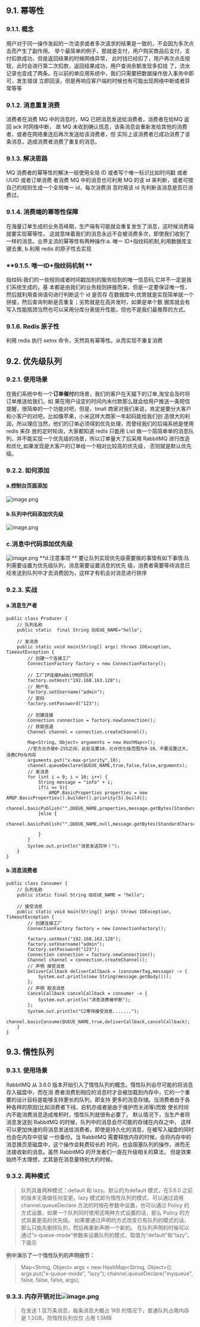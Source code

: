 ## **9.1. 幂等性**
### **9.1.1. 概念**
用户对于同一操作发起的一次请求或者多次请求的结果是一致的，不会因为多次点击而产生了副作用。 
举个最简单的例子，那就是支付，用户购买商品后支付，支付扣款成功，但是返回结果的时候网络异常， 
此时钱已经扣了，用户再次点击按钮，此时会进行第二次扣款，返回结果成功，用户查询余额发现多扣钱 
了，流水记录也变成了两条。在以前的单应用系统中，我们只需要把数据操作放入事务中即可，发生错误 
立即回滚，但是再响应客户端的时候也有可能出现网络中断或者异常等等
### **9.1.2. 消息重复消费**
消费者在消费 MQ 中的消息时，MQ 已把消息发送给消费者，消费者在给MQ 返回 ack 时网络中断， 
故 MQ 未收到确认信息，该条消息会重新发给其他的消费者，或者在网络重连后再次发送给该消费者，但 
实际上该消费者已成功消费了该条消息，造成消费者消费了重复的消息。 
### **9.1.3. 解决思路**
MQ 消费者的幂等性的解决一般使用全局 ID 或者写个唯一标识比如时间戳 或者 UUID 或者订单消费 
者消费 MQ 中的消息也可利用 MQ 的该 id 来判断，或者可按自己的规则生成一个全局唯一 id，每次消费消 
息时用该 id 先判断该消息是否已消费过。 
### **9.1.4. 消费端的幂等性保障**
在海量订单生成的业务高峰期，生产端有可能就会重复发生了消息，这时候消费端就要实现幂等性， 
这就意味着我们的消息永远不会被消费多次，即使我们收到了一样的消息。业界主流的幂等性有两种操作:a. 
唯一 ID+指纹码机制,利用数据库主键去重, b.利用 redis 的原子性去实现 
### **9.1.5. 唯一ID+指纹码机制 **
指纹码:我们的一些规则或者时间戳加别的服务给到的唯一信息码,它并不一定是我们系统生成的，基 
本都是由我们的业务规则拼接而来，但是一定要保证唯一性，然后就利用查询语句进行判断这个 id 是否存 
在数据库中,优势就是实现简单就一个拼接，然后查询判断是否重复；劣势就是在高并发时，如果是单个数 
据库就会有写入性能瓶颈当然也可以采用分库分表提升性能，但也不是我们最推荐的方式。 
### **9.1.6. Redis 原子性**
利用 redis 执行 setnx 命令，天然具有幂等性。从而实现不重复消费 
## **9.2. 优先级队列**
### **9.2.1. 使用场景**
在我们系统中有一个**订单催付**的场景，我们的客户在天猫下的订单,淘宝会及时将订单推送给我们，如 
果在用户设定的时间内未付款那么就会给用户推送一条短信提醒，很简单的一个功能对吧，但是，tmall 
商家对我们来说，肯定是要分大客户和小客户的对吧，比如像苹果，小米这样大商家一年起码能给我们创 
造很大的利润，所以理应当然，他们的订单必须得到优先处理，而曾经我们的后端系统是使用 redis 来存 
放的定时轮询，大家都知道 redis 只能用 List 做一个简简单单的消息队列，并不能实现一个优先级的场景，所以订单量大了后采用 RabbitMQ 进行改造和优化,如果发现是大客户的订单给一个相对比较高的优先级， 否则就是默认优先级。 
### **9.2.2. 如何添加**
#### a.控制台页面添加
![image.png](https://cdn.nlark.com/yuque/0/2022/png/33764834/1670576552723-074494ff-7dbf-4e44-8b82-3dc07ba5a8ae.png#averageHue=%23faf7f6&clientId=ue796251d-75a3-4&crop=0&crop=0&crop=1&crop=1&from=paste&height=244&id=ua0010002&margin=%5Bobject%20Object%5D&name=image.png&originHeight=439&originWidth=1475&originalType=binary&ratio=1&rotation=0&showTitle=false&size=117645&status=done&style=none&taskId=ubf307d84-9152-4dbb-a4e6-102f1b32e57&title=&width=819.4444661523095)
#### b.队列中代码添加优先级
![image.png](https://cdn.nlark.com/yuque/0/2022/png/33764834/1670576581275-b606527f-2a55-4cdc-ae1e-837a8ed12717.png#averageHue=%23b7a481&clientId=ue796251d-75a3-4&crop=0&crop=0&crop=1&crop=1&from=paste&height=195&id=uffb88ee5&margin=%5Bobject%20Object%5D&name=image.png&originHeight=351&originWidth=1661&originalType=binary&ratio=1&rotation=0&showTitle=false&size=135275&status=done&style=none&taskId=u53d02ea0-90ba-4c09-b83e-a76b1968e75&title=&width=922.7778022230414)
### c.消息中代码添加优先级
![image.png](https://cdn.nlark.com/yuque/0/2022/png/33764834/1670576597479-fe4bc70c-3fc4-408c-82b4-d477d2f0ddfa.png#averageHue=%23dfd4ad&clientId=ue796251d-75a3-4&crop=0&crop=0&crop=1&crop=1&from=paste&height=72&id=ufe50cc2d&margin=%5Bobject%20Object%5D&name=image.png&originHeight=130&originWidth=1231&originalType=binary&ratio=1&rotation=0&showTitle=false&size=24468&status=done&style=none&taskId=u2b11c23b-6d29-4fa2-aa08-62a52352206&title=&width=683.8889070057579)
**d.注意事项 **
要让队列实现优先级需要做的事情有如下事情:队列需要设置为优先级队列，消息需要设置消息的优先 
级，消费者需要等待消息已经发送到队列中才去消费因为，这样才有机会对消息进行排序 
### **9.2.3. 实战**
#### a.消息生产者
```
public class Producer {
    // 队列名称
    public static  final String QUEUE_NAME="hello";

    // 发消息
    public static void main(String[] args) throws IOException, TimeoutException {
        // 创建一个连接工厂
        ConnectionFactory factory = new ConnectionFactory();

        // 工厂IP连接RabbitMQ的队列
        factory.setHost("192.168.163.128");
        // 用户名
        factory.setUsername("admin");
        // 密码
        factory.setPassword("123");

        // 创建连接
        Connection connection = factory.newConnection();
        // 获取信道
        Channel channel = connection.createChannel();
        
        Map<String, Object> arguments = new HashMap<>();
        //官方允许是0-255之间，此处设置10，允许优化级范围为0-10，不要设置过大，浪费CPU与内存
        arguments.put("x-max-priority",10);
        channel.queueDeclare(QUEUE_NAME,true,false,false,arguments);
        // 发消息
        for (int i = 0; i < 10; i++) {
            String message = "info" + i;
            if(i == 5){
                AMQP.BasicProperties properties = new AMQP.BasicProperties().builder().priority(5).build();
                channel.basicPublish("",QUEUE_NAME,properties,message.getBytes(StandardCharsets.UTF_8));
            }else {
                channel.basicPublish("",QUEUE_NAME,null,message.getBytes(StandardCharsets.UTF_8));

            }
        }
        System.out.println("消息发送完毕！");
    }
}

```
#### b.消息消费者
```
public class Consumer {
    // 队列名称
    public static final String QUEUE_NAME = "hello";

    // 接受消息
    public static void main(String[] args) throws IOException, TimeoutException {
        // 创建连接工厂
        ConnectionFactory factory = new ConnectionFactory();

        factory.setHost("192.168.163.128");
        factory.setUsername("admin");
        factory.setPassword("123");
        Connection connection = factory.newConnection();
        Channel channel = connection.createChannel();
        // 声明 接受消息
        DeliverCallback deliverCallback = (consumerTag,message) -> {
            System.out.println(new String(message.getBody()));
        };
        // 声明 取消消息
        CancelCallback cancelCallback = consumer -> {
            System.out.println("消息消费被中断");
        };
        System.out.println("C2等待接受消息.......");
        channel.basicConsume(QUEUE_NAME,true,deliverCallback,cancelCallback);
    }
}

```
## **9.3. 惰性队列**
### **9.3.1. 使用场景**
RabbitMQ 从 3.6.0 版本开始引入了惰性队列的概念。惰性队列会尽可能的将消息存入磁盘中，而在消 
费者消费到相应的消息时才会被加载到内存中，它的一个重要的设计目标是能够支持更长的队列，即支持 
更多的消息存储。当消费者由于各种各样的原因(比如消费者下线、宕机亦或者是由于维护而关闭等)而致 
使长时间内不能消费消息造成堆积时，惰性队列就很有必要了。 
默认情况下，当生产者将消息发送到 RabbitMQ 的时候，队列中的消息会尽可能的存储在内存之中， 
这样可以更加快速的将消息发送给消费者。即使是持久化的消息，在被写入磁盘的同时也会在内存中驻留 
一份备份。当 RabbitMQ 需要释放内存的时候，会将内存中的消息换页至磁盘中，这个操作会耗费较长的 
时间，也会阻塞队列的操作，进而无法接收新的消息。虽然 RabbitMQ 的开发者们一直在升级相关的算法， 但是效果始终不太理想，尤其是在消息量特别大的时候。
### **9.3.2. 两种模式**
> 队列具备两种模式：default 和 lazy。默认的为default 模式，在3.6.0 之前的版本无需做任何变更。lazy 
> 模式即为惰性队列的模式，可以通过调用 channel.queueDeclare 方法的时候在参数中设置，也可以通过 
> Policy 的方式设置，如果一个队列同时使用这两种方式设置的话，那么 Policy 的方式具备更高的优先级。 
> 如果要通过声明的方式改变已有队列的模式的话，那么只能先删除队列，然后再重新声明一个新的。 
> 在队列声明的时候可以通过“x-queue-mode”参数来设置队列的模式，取值为“default”和“lazy”。下面示 

例中演示了一个惰性队列的声明细节： 
> Map<String, Object> args = new HashMap<String, Object>(); 
> args.put("x-queue-mode", "lazy"); 
> channel.queueDeclare("myqueue", false, false, false, args); 

### **9.3.3. 内存开销对比**![image.png](https://cdn.nlark.com/yuque/0/2022/png/33764834/1670577789020-396c813d-728e-4a29-95c0-3409d657d404.png#averageHue=%23f5f5f5&clientId=ue796251d-75a3-4&crop=0&crop=0&crop=1&crop=1&from=paste&height=221&id=u3273c68e&margin=%5Bobject%20Object%5D&name=image.png&originHeight=398&originWidth=1722&originalType=binary&ratio=1&rotation=0&showTitle=false&size=280874&status=done&style=none&taskId=u85d992b6-da38-4fac-9dd5-6b0e4b8b033&title=&width=956.6666920096793)
> 在发送 1 百万条消息，每条消息大概占 1KB 的情况下，普通队列占用内存是 1.2GB，而惰性队列仅仅 
> 占用 1.5MB

